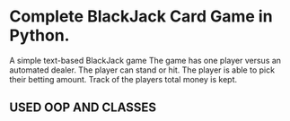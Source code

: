 # Complete BlackJack Card Game in Python.


A simple text-based BlackJack game
The game has one player versus an automated dealer.
The player can stand or hit.
The player is able to pick their betting amount.
Track of the players total money is kept.

## USED OOP AND CLASSES 
